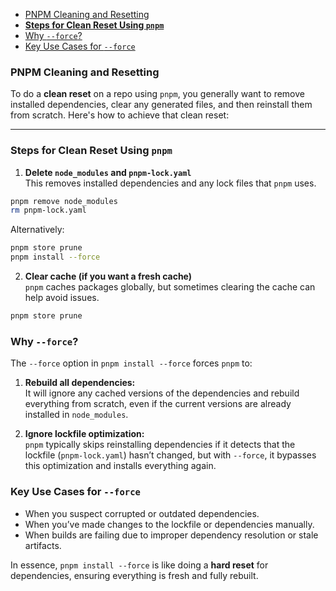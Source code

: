 - [PNPM Cleaning and Resetting](#pnpm-cleaning-and-resetting)
- [**Steps for Clean Reset Using `pnpm`**](#steps-for-clean-reset-using-pnpm)
- [Why `--force`?](#why---force)
- [Key Use Cases for `--force`](#key-use-cases-for---force)

### PNPM Cleaning and Resetting

To do a **clean reset** on a repo using `pnpm`, you generally want to remove installed dependencies, clear any generated files, and then reinstall them from scratch. Here's how to achieve that clean reset:

---

### **Steps for Clean Reset Using `pnpm`**

1. **Delete `node_modules` and `pnpm-lock.yaml`**  
   This removes installed dependencies and any lock files that `pnpm` uses.

```bash
pnpm remove node_modules
rm pnpm-lock.yaml
```

Alternatively:

```bash
pnpm store prune
pnpm install --force
```

2. **Clear cache (if you want a fresh cache)**  
   `pnpm` caches packages globally, but sometimes clearing the cache can help avoid issues.

```bash
pnpm store prune
```

### Why `--force`?

The `--force` option in `pnpm install --force` forces `pnpm` to:

1. **Rebuild all dependencies:**  
   It will ignore any cached versions of the dependencies and rebuild everything from scratch, even if the current versions are already installed in `node_modules`.

2. **Ignore lockfile optimization:**  
   `pnpm` typically skips reinstalling dependencies if it detects that the lockfile (`pnpm-lock.yaml`) hasn’t changed, but with `--force`, it bypasses this optimization and installs everything again.

### Key Use Cases for `--force`

- When you suspect corrupted or outdated dependencies.
- When you’ve made changes to the lockfile or dependencies manually.
- When builds are failing due to improper dependency resolution or stale artifacts.

In essence, `pnpm install --force` is like doing a **hard reset** for dependencies, ensuring everything is fresh and fully rebuilt.
